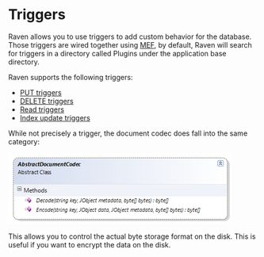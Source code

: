 # Triggers

Raven allows you to use triggers to add custom behavior for the database. Those triggers are wired together using [MEF](http://mef.codeplex.com/), by default, Raven will search for triggers in a directory called Plugins under the application base directory.

Raven supports the following triggers:

* [PUT triggers](http://ravendb.net/docs/theory/extensions/triggers/put)
* [DELETE triggers](http://ravendb.net/docs/theory/extensions/triggers/delete)
* [Read triggers](http://ravendb.net/docs/theory/extensions/triggers/read)
* [Index update triggers](http://ravendb.net/docs/theory/extensions/triggers/indexing)

While not precisely a trigger, the document codec does fall into the same category:

![Figure 1: Triggers](images\triggers_docs.png)

This allows you to control the actual byte storage format on the disk. This is useful if you want to encrypt the data on the disk.